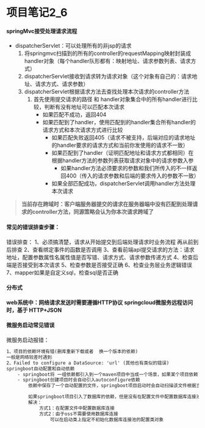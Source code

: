 # 项目笔记2_6

#### springMvc接受处理请求流程

- dispatcherServlet：可以处理所有的非jsp的请求
  1. 将springmvc扫描到的所有的controller的requestMapping映射封装成handler对象（每个handler队形都有：映射地址、请求参数列表、请求方式）
  2. dispatcherServlet接收到请求转为请求对象（这个对象有自己的：请求地址、请求方式、请求参数）
  3. dispatcherServlet根据请求方法去查找处理本次请求的controller方法
     1. 首先使用提交请求的路径 和 handler对象集合中的所有handler进行比较，判断有没有地址可以匹配本次请求
        - 如果匹配不成功，返回404
        - 如果匹配到了handler，使用匹配到的handler集合所有handler的请求方式和本次请求方式进行比较
          - 如果匹配失败返回405（请求不被支持，后端对应的请求地址的handler要求的请求方式和当前你发使用的请求不一致）
          - 如果匹配到了handler（证明匹配地址和请求方式都相同）在根据handler方法的参数列表获取请求对象中的请求参数入参
            - 如果handler方法必须要求的参数和我们所传入的不一样返回400（传入的请求参数和后端的要求传入的参数不一致）
          - 如果全部匹配成功，dispatcherServlet调用handler方法处理本次请求

> **当前存在跨域时：客户端服务器提交的请求在服务器端中没有匹配到处理请求的controller方法，同源策略会认为你本次请求跨域了**

#### 常见的错误排查步骤：

错误排查：
	1、必须搞清楚，请求从开始提交到后端处理请求时业务流程
	再从前到后排查
	2、查看绑定事件的函数是否调用
	3、查看前端api提交请求的方法：请求地址，配置参数属性名属性值是否写错、请求方式、请求参数传递方式
	4、检查后端是否接受到本次请求
	5、检查参数是否接受正确
	6、检查业务层业务逻辑错误
	7、mapper如果是自定义sql，检查sql是否正确

#### 分布式

**web系统中：网络请求发送时需要遵循HTTP协议**
**springcloud微服务远程访问时，基于 HTTP+JSON**

#### 微服务启动常见错误

微服务启动报错：

```txt
1、项目的依赖环境有错(删库重新下载或者  换一个版本的依赖)
一般是网络较差时遇到
2、Failed to configure a DataSource: 'url' (其他也有类似的错误)
springboot自动配置和自动依赖
	- springboot将 一组依赖都引入到一个maven项目中当成一个场景，如果某个项目依赖了maven项目，也会得到整个场景其他的所有依赖
	- springboot创建项目时会自动引入autoconfigure依赖
		依赖中保存了一个自动配置的文件，springboot项目启动时会自动扫描该文件根据当前的环境自动初始化配置对象存到spring容器中

		如果springboot项目引入了数据库的依赖，但是没有在配置文件中配置数据库连接池参数，项目启动时默认需要创建数据库连接池配置类对象
		解决：
			方式1：在配置文件中配置数据库连接
			方式2：由于oss不需要使用数据库连接
				可以在启动类上指定不初始化数据库连接池的配置类对象
```